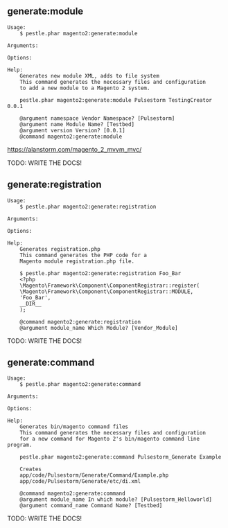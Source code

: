 ## generate:module

    Usage:
        $ pestle.phar magento2:generate:module

    Arguments:

    Options:

    Help:
        Generates new module XML, adds to file system
        This command generates the necessary files and configuration
        to add a new module to a Magento 2 system.

        pestle.phar magento2:generate:module Pulsestorm TestingCreator 0.0.1

        @argument namespace Vendor Namespace? [Pulsestorm]
        @argument name Module Name? [Testbed]
        @argument version Version? [0.0.1]
        @command magento2:generate:module

https://alanstorm.com/magento_2_mvvm_mvc/

TODO: WRITE THE DOCS!

## generate:registration

    Usage:
        $ pestle.phar magento2:generate:registration

    Arguments:

    Options:

    Help:
        Generates registration.php
        This command generates the PHP code for a
        Magento module registration.php file.

        $ pestle.phar magento2:generate:registration Foo_Bar
        <?php
        \Magento\Framework\Component\ComponentRegistrar::register(
        \Magento\Framework\Component\ComponentRegistrar::MODULE,
        'Foo_Bar',
        __DIR__
        );

        @command magento2:generate:registration
        @argument module_name Which Module? [Vendor_Module]

TODO: WRITE THE DOCS!

## generate:command

    Usage:
        $ pestle.phar magento2:generate:command

    Arguments:

    Options:

    Help:
        Generates bin/magento command files
        This command generates the necessary files and configuration
        for a new command for Magento 2's bin/magento command line program.

        pestle.phar magento2:generate:command Pulsestorm_Generate Example

        Creates
        app/code/Pulsestorm/Generate/Command/Example.php
        app/code/Pulsestorm/Generate/etc/di.xml

        @command magento2:generate:command
        @argument module_name In which module? [Pulsestorm_Helloworld]
        @argument command_name Command Name? [Testbed]

TODO: WRITE THE DOCS!
